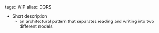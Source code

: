 tags:: WIP
alias:: CQRS

- Short description
	- an architectural pattern that separates reading and writing into two different models